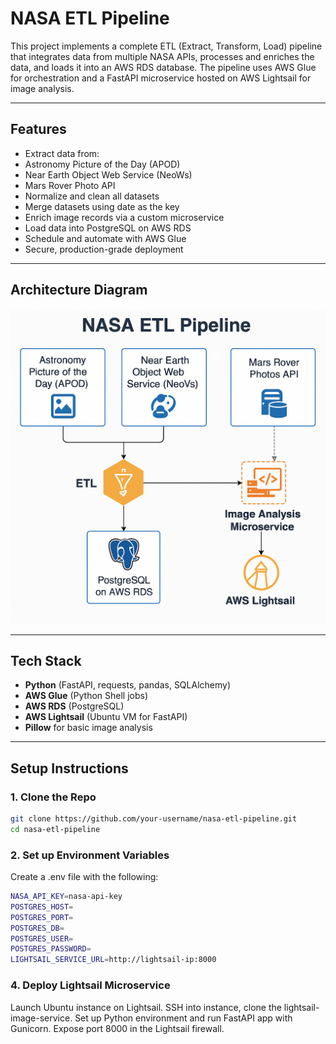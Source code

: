 #  NASA ETL Pipeline

This project implements a complete ETL (Extract, Transform, Load) pipeline that integrates data from multiple NASA APIs, processes and enriches the data, and loads it into an AWS RDS database. The pipeline uses AWS Glue for orchestration and a FastAPI microservice hosted on AWS Lightsail for image analysis.

---

##  Features

-  Extract data from:
  - Astronomy Picture of the Day (APOD)
  - Near Earth Object Web Service (NeoWs)
  - Mars Rover Photo API
-  Normalize and clean all datasets
-  Merge datasets using date as the key
-  Enrich image records via a custom microservice
-  Load data into PostgreSQL on AWS RDS
-  Schedule and automate with AWS Glue
-  Secure, production-grade deployment

---

##  Architecture Diagram

![ETL Architecture](arch.png)

---

##  Tech Stack

- **Python** (FastAPI, requests, pandas, SQLAlchemy)
- **AWS Glue** (Python Shell jobs)
- **AWS RDS** (PostgreSQL)
- **AWS Lightsail** (Ubuntu VM for FastAPI)
- **Pillow** for basic image analysis

---

## Setup Instructions

### 1. Clone the Repo

```bash
git clone https://github.com/your-username/nasa-etl-pipeline.git
cd nasa-etl-pipeline
```

### 2. Set up Environment Variables
Create a .env file with the following:
```bash
NASA_API_KEY=nasa-api-key
POSTGRES_HOST=
POSTGRES_PORT=
POSTGRES_DB=
POSTGRES_USER=
POSTGRES_PASSWORD=
LIGHTSAIL_SERVICE_URL=http://lightsail-ip:8000
```

### 4. Deploy Lightsail Microservice
Launch Ubuntu instance on Lightsail.
SSH into instance, clone the lightsail-image-service.
Set up Python environment and run FastAPI app with Gunicorn.
Expose port 8000 in the Lightsail firewall.